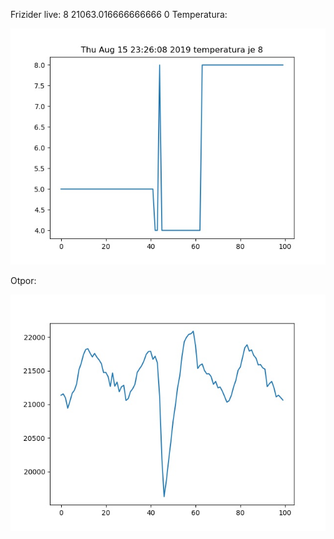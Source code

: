 Frizider live: 8
21063.016666666666 
0
Temperatura:

![alt text](https://raw.githubusercontent.com/matej14086/frizider/master/images/temp.jpg?)


Otpor:

![alt text](https://raw.githubusercontent.com/matej14086/frizider/master/images/otpor.jpg?)
